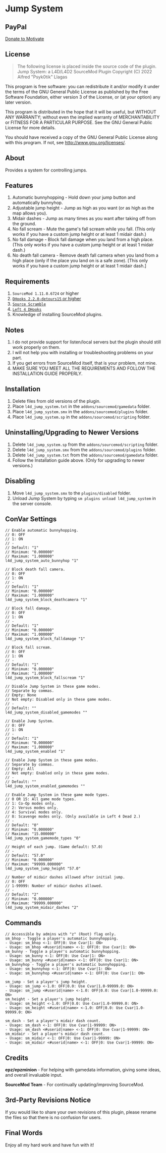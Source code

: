 # Jump System

## PayPal
[Donate to Motivate](https://paypal.me/Psyk0tikism?locale.x=en_US)

## License
> The following license is placed inside the source code of the plugin.
Jump System: a L4D/L4D2 SourceMod Plugin
Copyright (C) 2022  Alfred "Psyk0tik" Llagas

This program is free software: you can redistribute it and/or modify it under the terms of the GNU General Public License as published by the Free Software Foundation, either version 3 of the License, or (at your option) any later version.

This program is distributed in the hope that it will be useful, but WITHOUT ANY WARRANTY; without even the implied warranty of MERCHANTABILITY or FITNESS FOR A PARTICULAR PURPOSE.  See the GNU General Public License for more details.

You should have received a copy of the GNU General Public License along with this program.  If not, see <http://www.gnu.org/licenses/>.

## About
Provides a system for controlling jumps.

## Features
1. Automatic bunnyhopping - Hold down your jump button and automatically bunnyhop.
2. Adjustable jump height - Jump as high as you want (or as high as the map allows you).
3. Midair dashes - Jump as many times as you want after taking off from the ground.
4. No fall scream - Mute the game's fall scream while you fall. (This only works if you have a custom jump height or at least 1 midair dash.)
5. No fall damage - Block fall damage when you land from a high place. (This only works if you have a custom jump height or at least 1 midair dash.)
6. No death fall camera - Remove death fall camera when you land from a high place (only if the place you land on is a safe zone). [This only works if you have a custom jump height or at least 1 midair dash.]

## Requirements
1. `SourceMod 1.11.0.6724` or higher
2. [`DHooks 2.2.0-detours15` or higher](https://forums.alliedmods.net/showpost.php?p=2588686&postcount=589)
3. [`Source Scramble`](https://github.com/nosoop/SMExt-SourceScramble)
4. [`Left 4 DHooks`](https://forums.alliedmods.net/showthread.php?t=204254)
5. Knowledge of installing SourceMod plugins.

## Notes
1. I do not provide support for listen/local servers but the plugin should still work properly on them.
2. I will not help you with installing or troubleshooting problems on your part.
3. If you get errors from SourceMod itself, that is your problem, not mine.
4. MAKE SURE YOU MEET ALL THE REQUIREMENTS AND FOLLOW THE INSTALLATION GUIDE PROPERLY.

## Installation
1. Delete files from old versions of the plugin.
2. Place `l4d_jump_system.txt` in the `addons/sourcemod/gamedata` folder.
3. Place `l4d_jump_system.smx` in the `addons/sourcemod/plugins` folder.
4. Place `l4d_jump_system.sp` in the `addons/sourcemod/scripting` folder.

## Uninstalling/Upgrading to Newer Versions
1. Delete `l4d_jump_system.sp` from the `addons/sourcemod/scripting` folder.
2. Delete `l4d_jump_system.smx` from the `addons/sourcemod/plugins` folder.
3. Delete `l4d_jump_system.txt` from the `addons/sourcemod/gamedata` folder.
4. Follow the Installation guide above. (Only for upgrading to newer versions.)

## Disabling
1. Move `l4d_jump_system.smx` to the `plugins/disabled` folder.
2. Unload Jump System by typing `sm plugins unload l4d_jump_system` in the server console.

## ConVar Settings
```
// Enable automatic bunnyhopping.
// 0: OFF
// 1: ON
// -
// Default: "1"
// Minimum: "0.000000"
// Maximum: "1.000000"
l4d_jump_system_auto_bunnyhop "1"

// Block death fall camera.
// 0: OFF
// 1: ON
// -
// Default: "1"
// Minimum: "0.000000"
// Maximum: "1.000000"
l4d_jump_system_block_deathcamera "1"

// Block fall damage.
// 0: OFF
// 1: ON
// -
// Default: "1"
// Minimum: "0.000000"
// Maximum: "1.000000"
l4d_jump_system_block_falldamage "1"

// Block fall scream.
// 0: OFF
// 1: ON
// -
// Default: "1"
// Minimum: "0.000000"
// Maximum: "1.000000"
l4d_jump_system_block_fallscream "1"

// Disable Jump System in these game modes.
// Separate by commas.
// Empty: None
// Not empty: Disabled only in these game modes.
// -
// Default: ""
l4d_jump_system_disabled_gamemodes ""

// Enable Jump System.
// 0: OFF
// 1: ON
// -
// Default: "1"
// Minimum: "0.000000"
// Maximum: "1.000000"
l4d_jump_system_enabled "1"

// Enable Jump System in these game modes.
// Separate by commas.
// Empty: All
// Not empty: Enabled only in these game modes.
// -
// Default: ""
l4d_jump_system_enabled_gamemodes ""

// Enable Jump System in these game mode types.
// 0 OR 15: All game mode types.
// 1: Co-Op modes only.
// 2: Versus modes only.
// 4: Survival modes only.
// 8: Scavenge modes only. (Only available in Left 4 Dead 2.)
// -
// Default: "0"
// Minimum: "0.000000"
// Maximum: "15.000000"
l4d_jump_system_gamemode_types "0"

// Height of each jump. (Game default: 57.0)
// -
// Default: "57.0"
// Minimum: "0.000000"
// Maximum: "99999.000000"
l4d_jump_system_jump_height "57.0"

// Number of midair dashes allowed after initial jump.
// 0: OFF
// 1-99999: Number of midair dashes allowed.
// -
// Default: "2"
// Minimum: "0.000000"
// Maximum: "99999.000000"
l4d_jump_system_midair_dashes "2"
```

## Commands
```
// Accessible by admins with "z" (Root) flag only.
sm_bhop - Toggle a player's automatic bunnyhopping.
- Usage: sm_bhop <-1: OFF|0: Use Cvar|1: ON>
- Usage: sm_bhop <#userid|name> <-1: OFF|0: Use Cvar|1: ON>
sm_bunny - Toggle a player's automatic bunnyhopping.
- Usage: sm_bunny <-1: OFF|0: Use Cvar|1: ON>
- Usage: sm_bunny <#userid|name> <-1: OFF|0: Use Cvar|1: ON>
sm_bunnyhop - Toggle a player's automatic bunnyhopping.
- Usage: sm_bunnyhop <-1: OFF|0: Use Cvar|1: ON>
- Usage: sm_bunnyhop <#userid|name> <-1: OFF|0: Use Cvar|1: ON>

sm_jump - Set a player's jump height.
- Usage: sm_jump <-1.0: OFF|0.0: Use Cvar|1.0-99999.0: ON>
- Usage: sm_jump <#userid|name> <-1.0: OFF|0.0: Use Cvar|1.0-99999.0: ON>
sm_height - Set a player's jump height.
- Usage: sm_height <-1.0: OFF|0.0: Use Cvar|1.0-99999.0: ON>
- Usage: sm_height <#userid|name> <-1.0: OFF|0.0: Use Cvar|1.0-99999.0: ON>

sm_dash - Set a player's midair dash count.
- Usage: sm_dash <-1: OFF|0: Use Cvar|1-99999: ON>
- Usage: sm_dash <#userid|name> <-1: OFF|0: Use Cvar|1-99999: ON>
sm_midair - Set a player's midair dash count.
- Usage: sm_midair <-1: OFF|0: Use Cvar|1-99999: ON>
- Usage: sm_midair <#userid|name> <-1: OFF|0: Use Cvar|1-99999: ON>
```

## Credits
**epz/epzminion** - For helping with gamedata information, giving some ideas, and overall invaluable input.

**SourceMod Team** - For continually updating/improving SourceMod.

## 3rd-Party Revisions Notice
If you would like to share your own revisions of this plugin, please rename the files so that there is no confusion for users.

## Final Words
Enjoy all my hard work and have fun with it!